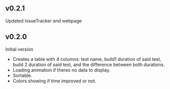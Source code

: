 ## v0.2.1

Updated IssueTracker and webpage

## v0.2.0

Initial version

- Creates a table with 4 columns: test name, build1 duration of said test, build 2 duration of said test, and the difference between both durations.
- Loading animation if theres no data to display.
- Sortable.
- Colors showing if time improved or not.
